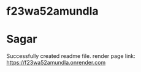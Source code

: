 # f23wa52amundla
# Sagar 
Successfully created readme file.
render page link: https://f23wa52amundla.onrender.com